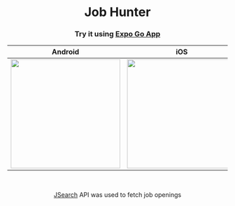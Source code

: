 <div align="center">
  <h1>Job Hunter</h1>

  <h3>Try it using <a href="https://expo.dev/client">Expo Go App</a></h2>
  <table>
    <thead>
      <th>Android</th>
      <th>iOS</th>
    </thead>
    <tbody>
      <tr>
        <td>
          <img src="https://github.com/yousefelassal/job-hunter/assets/76617202/b409929f-5ba0-4f80-885b-85257f89c98a" height="250" />
        </td>
        <td>
          <img src="https://github.com/yousefelassal/job-hunter/assets/76617202/e2f3a23f-089e-4f85-b68a-a1837e3d8d46" height="250" />
        </td>
      </tr>
    </tbody>
  </table>
  <br />
  <p><a href="https://rapidapi.com/letscrape-6bRBa3QguO5/api/jsearch">JSearch</a> API was used to fetch job openings</p>
</div>
